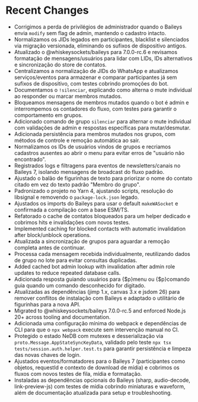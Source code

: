 # Recent Changes

- Corrigimos a perda de privilégios de administrador quando o Baileys envia `modify` sem flag de admin, mantendo o cadastro intacto.
- Normalizamos os JIDs legados em participantes, blacklist e silenciados via migração versionada, eliminando os sufixos de dispositivo antigos.
- Atualizado o @whiskeysockets/baileys para 7.0.0-rc.6 e revisamos formatação de mensagens/usuários para lidar com LIDs, IDs alternativos e sincronização do store de contatos.
- Centralizamos a normalização de JIDs do WhatsApp e atualizamos serviços/eventos para armazenar e comparar participantes já sem sufixos de dispositivo, com testes cobrindo promoções do bot.
- Documentamos o `!silenciar`, explicando como alterna o mute individual ao responder ou marcar membros mutados.
- Bloqueamos mensagens de membros mutados quando o bot é admin e interrompemos os contadores do fluxo, com testes para garantir o comportamento em grupos.
- Adicionado comando de grupo `silenciar` para alternar o mute individual com validações de admin e respostas específicas para mutar/desmutar.
- Adicionada persistência para membros mutados nos grupos, com métodos de controle e remoção automática ao sair.
- Normalizamos os IDs de usuários vindos de grupos e recriamos cadastros ausentes ao abrir o menu para evitar erros de "usuário não encontrado".
- Registrados logs e filtragens para eventos de newsletters/canais no Baileys 7, isolando mensagens de broadcast do fluxo padrão.
- Ajustado o balão de figurinhas de texto para priorizar o nome do contato citado em vez do texto padrão "Membro do grupo".
- Padronizado o projeto no Yarn 4, ajustando scripts, resolução do libsignal e removendo o `package-lock.json` legado.
- Ajustados os imports do Baileys para usar o default `makeWASocket` e confirmada a compilação com a base ESM/TS.
- Refatorado o cache de contatos bloqueados para um helper dedicado e cobrimos hits e invalidações com novos testes.
- Implemented caching for blocked contacts with automatic invalidation after block/unblock operations.
- Atualizada a sincronização de grupos para aguardar a remoção completa antes de continuar.
- Processa cada mensagem recebida individualmente, reutilizando dados de grupo no lote para evitar consultas duplicadas.
- Added cached bot admin lookup with invalidation after admin role updates to reduce repeated database calls.
- Adicionada resposta guiando usuários para {$p}menu ou {$p}comando guia quando um comando desconhecido for digitado.
- Atualizadas as dependências (jimp 1.x, canvas 3.x e jsdom 26) para remover conflitos de instalação com Baileys e adaptado o utilitário de figurinhas para a nova API.
- Migrated to @whiskeysockets/baileys 7.0.0-rc.5 and enforced Node.js 20+ across tooling and documentation.
- Adicionada uma configuração mínima do webpack e dependências de CLI para que o `npx webpack` execute sem intervenção manual no CI.
- Protegido o estado NeDB com mutexes e desserialização via `proto.Message.AppStateSyncKeyData`, validado pelo teste `npx tsx tests/session.auth.helper.test.ts` para garantir persistência e limpeza das novas chaves de login.
- Ajustados eventos/formatadores para o Baileys 7 (participantes como objetos, requestId e contexto de download de mídia) e cobrimos os fluxos com novos testes de fila, mídia e formatação.
- Instaladas as dependências opcionais do Baileys (sharp, audio-decode, link-preview-js) com testes de mídia cobrindo miniaturas e waveform, além de documentação atualizada para setup e troubleshooting.
